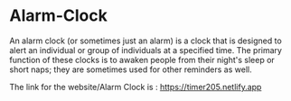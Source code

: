 # Alarm-Clock
An alarm clock (or sometimes just an alarm) is a clock that is designed to alert an individual or group of individuals at a specified time. The primary function of these clocks is to awaken people from their night's sleep or short naps; they are sometimes used for other reminders as well.

The link for the website/Alarm Clock is : https://timer205.netlify.app
